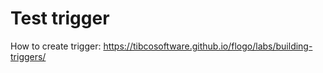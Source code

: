 # Test trigger

How to create trigger: https://tibcosoftware.github.io/flogo/labs/building-triggers/